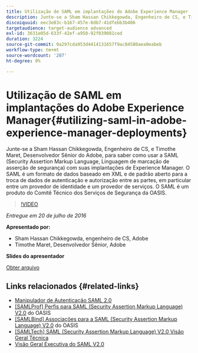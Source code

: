 ```yaml
---
title: Utilização de SAML em implantações do Adobe Experience Manager
description: Junte-se a Sham Hassan Chikkegowda, Engenheiro de CS, e Timothe Maret, Desenvolvedor Sênior do Adobe, para saber como usar a SAML (Security Assertion Markup Language, Linguagem de marcação de asserção de segurança) com suas implantações de Experience Manager. O SAML é um formato de dados baseado em XML e de padrão aberto para a troca de dados de autenticação e autorização entre as partes, em particular entre um provedor de identidade e um provedor de serviços.  O SAML é um produto do Comitê Técnico dos Serviços de Segurança da OASIS.
discoiquuid: eec3e83c-b167-457e-8db7-41dfebb3b406
targetaudience: target-audience advanced
exl-id: 3631e05d-633f-42ef-a950-92f039081ced
duration: 3224
source-git-commit: 9a297cda953d4414131657f9ac84580aea0eabeb
workflow-type: tm+mt
source-wordcount: '207'
ht-degree: 0%

---
```


# Utilização de SAML em implantações do Adobe Experience Manager{#utilizing-saml-in-adobe-experience-manager-deployments}

Junte-se a Sham Hassan Chikkegowda, Engenheiro de CS, e Timothe Maret, Desenvolvedor Sênior do Adobe, para saber como usar a SAML (Security Assertion Markup Language, Linguagem de marcação de asserção de segurança) com suas implantações de Experience Manager. O SAML é um formato de dados baseado em XML e de padrão aberto para a troca de dados de autenticação e autorização entre as partes, em particular entre um provedor de identidade e um provedor de serviços.  O SAML é um produto do Comitê Técnico dos Serviços de Segurança da OASIS.

>[!VIDEO](https://video.tv.adobe.com/v/19299/?quality=9)

*Entregue em 20 de julho de 2016*

**Apresentado por:**

* Sham Hassan Chikkegowda, engenheiro de CS, Adobe
* Timothe Maret, Desenvolvedor Sênior, Adobe

**Slides do apresentador**

[Obter arquivo](assets/aem-gems-072016-saml.pdf)

## Links relacionados {#related-links}

* [Manipulador de Autenticação SAML 2.0](https://docs.adobe.com/docs/en/aem/6-2/administer/security/saml-2-0-authenticationhandler.html)
* [[SAMLProf] Perfis para SAML (Security Assertion Markup Language) V2.0](https://docs.oasis-open.org/security/saml/v2.0/saml-profiles-2.0-os.pdf) do OASIS
* [[SAMLBind] Associações para a SAML (Security Assertion Markup Language) V2.0](https://docs.oasis-open.org/security/saml/v2.0/saml-bindings-2.0-os.pdf) do OASIS
* [[SAMLTech] SAML (Security Assertion Markup Language) V2.0 Visão Geral Técnica](https://www.oasis-open.org/committees/download.php/27819/sstc-saml-tech-overview-2.0-cd-02.pdf)
* [Visão Geral Executiva do SAML V2.0](https://www.oasis-open.org/committees/download.php/13525/sstc-saml-exec-overview-2.0-cd-01-2col.pdf)
